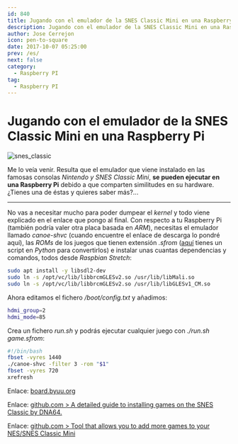 ```yaml
---
id: 840
title: Jugando con el emulador de la SNES Classic Mini en una Raspberry Pi
description: Jugando con el emulador de la SNES Classic Mini en una Raspberry Pi
author: Jose Cerrejon
icon: pen-to-square
date: 2017-10-07 05:25:00
prev: /es/
next: false
category:
  - Raspberry PI
tag:
  - Raspberry PI
---
```


# Jugando con el emulador de la SNES Classic Mini en una Raspberry Pi

![snes_classic](/images/2017/10/snes_classic.png)

Me lo veía venir. Resulta que el emulador que viene instalado en las famosas consolas *Nintendo y SNES Classic Mini*, **se pueden ejecutar en una Raspberry Pi** debido a que comparten similitudes en su hardware. ¿Tienes una de éstas y quieres saber más?...

- - -
No vas a necesitar mucho para poder dumpear el *kernel* y todo viene explicado en el enlace que pongo al final. Con respecto a tu Raspberry Pi (también podría valer otra placa basada en *ARM*), necesitas el emulador llamado *canoe-shvc* (cuando encuentre el enlace de descarga lo pondré aquí), las *ROMs* de los juegos que tienen extensión *.sfrom* ([aquí](https://gist.github.com/anpage/4834433944a2875ee6d4cbb5786c6bf7) tienes un script en *Python* para convertirlos) e instalar unas cuantas dependencias y comandos, todos desde *Raspbian Stretch*:

```bash
sudo apt install -y libsdl2-dev
sudo ln -s /opt/vc/lib/libbrcmGLESv2.so /usr/lib/libMali.so
sudo ln -s /opt/vc/lib/libbrcmGLESv2.so /usr/lib/libGLESv1_CM.so
```

Ahora editamos el fichero */boot/config.txt* y añadimos:

```bash
hdmi_group=2
hdmi_mode=85
```

Crea un fichero *run.sh* y podrás ejecutar cualquier juego con *./run.sh game.sfrom*:

```bash
#!/bin/bash
fbset -vyres 1440
./canoe-shvc -filter 3 -rom "$1"
fbset -vyres 720
xrefresh
```

Enlace: [board.byuu.org](https://board.byuu.org/viewtopic.php?f=16&t=1823)

Enlace: [github.com > A detailed guide to installing games on the SNES Classic by DNA64.](https://github.com/DNA64/SuperHakchi/)

Enlace: [github.com > Tool that allows you to add more games to your NES/SNES Classic Mini](https://github.com/ClusterM/hakchi2)